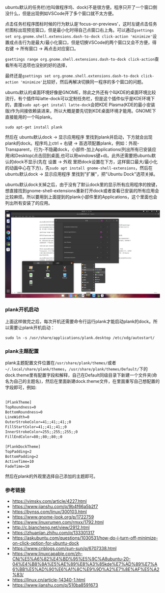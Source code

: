 ubuntu默认的任务栏(也叫做程序坞、dock)不是很方便。程序只开了一个窗口倒没什么，但是出现例如VSCode开了多个窗口就不太方便。

点击任务栏程序图标时候的行为默认是'focus-or-previews'，这时左键点击任务栏图标出现预览窗口，但是最小化时得自己点窗口右上角。可以通过`gsettings set org.gnome.shell.extensions.dash-to-dock click-action 'minimize'`设置成点击行为是最大/最小化窗口，但是切换VSCode的两个窗口又会不方便，得 右键 -> 所有窗口 -> 再点击对应窗口。

`gsettings range org.gnome.shell.extensions.dash-to-dock click-action`查看所有可选项也没别的好的选择，

最终还是`gsettings set org.gnome.shell.extensions.dash-to-dock click-action 'minimize'`比较好，然后再解决切换同一程序的多个窗口的问题。

ubuntu默认的桌面环境好像是GNOME，除此之外还有个叫KDE的桌面环境比较流行，有个插件叫latte-dock可以定制任务栏，但是这个插件似乎是KDE环境下的，直接`sudo apt-get install latte-dock`会把KDE Plasma(KDE的最小安装版)作为间接依赖装进来，所以大概是要先切到KDE桌面环境才能用。GNOME下直接能用的一个叫plank。

`sudo apt-get install plank`

然后在 ubuntu默认dock -> 显示应用程序 里找到plank并启动，下方就会出现plank的dock。程序坞上ctrl + 右键 -> 首选项配置plank，例如：外观-Transparent，行为-不隐藏dock，小部件-加上Applications(列出所有已安装应用)和Desktop(点击回到桌面,也可以用windows键+d)。此外还需要把ubuntu默认的dock不显示(先在 设置 -> 外观 里把dock设置在下方，这样窗口最大/最小化的动画中心在下方)，先`sudo apt install gnome-shell-extensions`，然后在 ubuntu默认dock -> 显示应用程序 里找到"扩展"，把"Ubuntu Dock"选项关掉。

ubuntu默认dock关掉之后，由于没有了默认dock里的显示所有应用程序的按键，想直接找到gnome-shell-extensions重新打开dock或者查看已安装的所有应用会比较麻烦。所以要用到上面提到的plank小部件里的Applications，这个里面也会列出所有安装了的应用。

![](img/1.PNG)

### plank开机启动

上面这样做完之后，每次开机还需要命令行运行plank才能启动plank的dock。所以需要让plank开机启动：

`sudo ln -s /usr/share/applications/plank.desktop /etc/xdg/autostart/`

### plank主题配置

plank主题配置文件位置在`/usr/share/plank/themes/`或者`~/.local/share/plank/themes`，`/usr/share/plank/themes/Default/`下的dock.theme里有配置字段和解释，自己在Default同级目录下新建一个文件夹(命名为自己的主题名)，然后在里面新建dock.theme文件，在里面重写自己想配置的字段即可，例如:

```

[PlankTheme]
TopRoundness=0
BottomRoundness=0
LineWidth=0
OuterStrokeColor=41;;41;;41;;0
FillStartColor=41;;41;;41;;0
InnerStrokeColor=255;;255;;255;;0
FillEndColor=80;;80;;80;;0

[PlankDockTheme]
TopPadding=2
BottomPadding=2
ActiveTime=10
FadeTime=10
```

然后在plank的外观里选择自己添加的主题即可。

### 参考链接

* https://vimsky.com/article/4227.html
* https://www.jianshu.com/p/9b4f66a5b2f7
* https://bynss.com/linux/300103.html
* https://www.gnome-look.org/p/1722759
* https://www.linuxrumen.com/rmxx/1792.html
* http://c.biancheng.net/view/2912.html
* https://zhuanlan.zhihu.com/p/133301317
* https://askubuntu.com/questions/1030531/how-do-i-turn-off-minimize-on-click-option-for-ubuntu-dock
* https://www.cnblogs.com/sun-sun/p/6707338.html
* https://www.linuxcapable.com/zh-CN/%E5%A6%82%E4%BD%95%E5%9C%A8ubuntu-20-04%E4%B8%8A%E5%AE%89%E8%A3%85kde%E7%AD%89%E7%A6%BB%E5%AD%90%E6%A1%8C%E9%9D%A2%E7%8E%AF%E5%A2%83/
* https://linux.cn/article-14340-1.html
* https://www.jianshu.com/p/510ba8591673